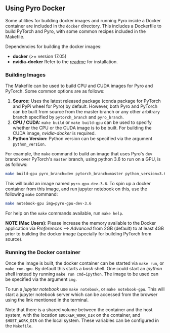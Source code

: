 <!--
Copyright Contributors to the Pyro project.

SPDX-License-Identifier: Apache-2.0
-->

## Using Pyro Docker

Some utilities for building docker images and running Pyro inside a Docker container are
included in the `docker` directory. This includes a Dockerfile to build PyTorch and Pyro,
with some common recipes included in the Makefile.
 
Dependencies for building the docker images:
 - **docker** (>= version 17.05)
 - **nvidia-docker** Refer to the [readme](https://github.com/NVIDIA/nvidia-docker) for
   installation.
 
 
### Building Images

The Makefile can be used to build CPU and CUDA images for Pyro and PyTorch. Some common
options are as follows:

 1. **Source:** Uses the latest released package (conda package for PyTorch and PyPi wheel 
    for Pyro) by default. However, both Pyro and PyTorch can be built from source from the
    master branch or any other arbitrary branch specified by `pytorch_branch` and 
    `pyro_branch`.
 2. **CPU / CUDA:** `make build` or `make build-gpu` can be used to specify whether the CPU
    or the CUDA image is to be built. For building the CUDA image, *nvidia-docker* is 
    required. 
 3. **Python Version:** Python version can be specified via the argument `python_version`. 
 
For example, the `make` command to build an image that uses Pyro's `dev` branch over
PyTorch's `master` branch, using python 3.6 to run on a GPU, is as follows:

```sh
make build-gpu pyro_branch=dev pytorch_branch=master python_version=3.6
```  

This will build an image named `pyro-gpu-dev-3.6`. To spin up a docker container from this
image, and run jupyter notebook on this, use the following `make` command:

```sh
make notebook-gpu img=pyro-gpu-dev-3.6
```

For help on the `make` commands available, run `make help`.

**NOTE (Mac Users)**: Please increase the memory available to the Docker application
via *Preferences --> Advanced* from 2GB (default) to at least 4GB prior to building the
docker image (specially for building PyTorch from source).

### Running the Docker container

Once the image is built, the docker container can be started via `make run`, or 
`make run-gpu`. By default this starts a *bash* shell. One could start an *ipython* 
shell instead by running `make run cmd=ipython`. The image to be used can be 
specified via the argument `img`. 

To run a *jupyter notebook* use `make notebook`, or `make notebook-gpu`. This will 
start a jupyter notebook server which can be accessed from the browser using the link 
mentioned in the terminal. 

Note that there is a shared volume between the container and the host system, with the 
location `$DOCKER_WORK_DIR` on the container, and `$HOST_WORK_DIR` on the local system.
These variables can be configured in the `Makefile`.
